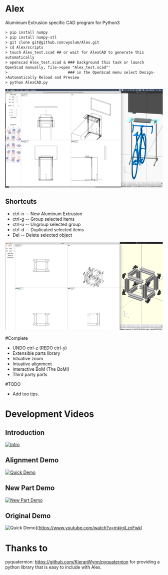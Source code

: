 # Alex
Aluminium Extrusion specific CAD program for Python3
```
> pip install numpy
> pip install numpy-stl
> git clone git@github.com:wyolum/Alex.git
> cd Alex/scripts
> touch Alex_test.scad ## or wait for AlexCAD to generate this automatically
> openscad Alex_test.scad & ### background this task or launch OpenScad manually, file->open "Alex_test.scad"'
>                           ### in the OpenScad menu select Design->Automatically Reload and Preview
> python AlexCAD.py
```
![GlamShot](https://github.com/wyolum/Alex/blob/main/images/Screen%20Shot%202021-03-15%20at%204.36.06%20PM.png?raw=true)

## Shortcuts
* ctrl-n -- New Aluminum Extrusion
* ctrl-g -- Group selected items
* ctrl-u -- Ungroup selected group
* ctrl-d -- Duplicated selected items
* Del    -- Delete selected object

![GitHub Logo](images/screenshot.png)

#Complete
- UNDO ctrl-z (REDO ctrl-y)
- Extensible parts library
- Intuative zoom
- Intuative alignment
- Interactive BoM (The BoM!)
- Third party parts

#TODO
- Add too tips.

# Development Videos
## Introduction 
[![Intro](https://img.youtube.com/vi/FModxybh0cM/0.jpg)](https://www.youtube.com/watch?v=FModxybh0cM)
## Alignment Demo
[![Quick Demo](https://img.youtube.com/vi/UnlkdmXvXzY/0.jpg)](https://www.youtube.com/watch?v=UnlkdmXvXzY)
## New Part Demo
[![New Part Demo](https://img.youtube.com/vi/-pqmj2yvioE/0.jpg)](https://youtu.be/-pqmj2yvioE)
## Original Demo
![Quick Demo](https://img.youtube.com/vi/mkjgiLznFwk/0.jpg)](https://www.youtube.com/watch?v=mkjgiLznFwk)


# Thanks to
pyquaternion: https://github.com/KieranWynn/pyquaternion for providing a python library that is easy to include with Alex.
